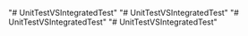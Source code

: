 "# UnitTestVSIntegratedTest" 
"# UnitTestVSIntegratedTest" 
"# UnitTestVSIntegratedTest" 
"# UnitTestVSIntegratedTest" 
